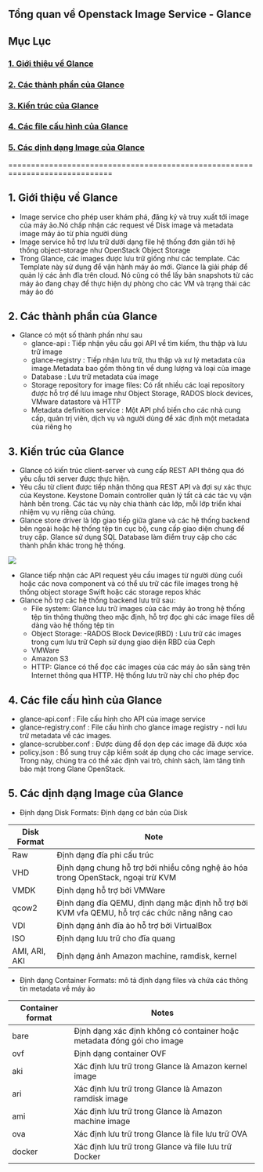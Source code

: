 ## Tổng quan về Openstack Image Service - Glance

## Mục Lục

### [1. Giới thiệu về Glance](#gioithieu)
### [2. Các thành phần của Glance](#cacthanhphan)
### [3. Kiến trúc của Glance](#kientruc)
### [4. Các file cấu hình của Glance](#filecauhinh)
### [5. Các dịnh dạng Image của Glance](#cacdinhdang)

=============================================================================

<a name="gioithieu"></a>
## 1. Giới thiệu về Glance
- Image service cho phép user khám phá, đăng ký và truy xuất tới image của máy ảo.Nó chấp nhận các request về Disk image và metadata image máy ảo từ phía người dùng
- Image service hỗ trợ lưu trữ dưới dạng file hệ thống đơn giản tới hệ thống object-storage như OpenStack Object Storage
- Trong Glance, các images được lưu trữ giống như các template. Các Template này sử dụng để vận hành máy ảo mới. Glance là giải pháp để quản lý các ảnh đĩa trên cloud. Nó cũng có thể lấy bản snapshots từ các máy ảo đang chạy để thực hiện dự phòng cho các VM và trạng thái các máy ảo đó

<a name="cacthanhphan"></a>
## 2. Các thành phần của Glance
- Glance có một số thành phần như sau
  - glance-api : Tiếp nhận yêu cầu gọi API về tìm kiếm, thu thập và lưu trữ image
  - glance-registry : Tiếp nhận lưu trữ, thu thập và xư lý metadata của image.Metadata bao gồm thông tin về dung lượng và loại của image
  - Database : Lưu trữ metadata của image
  - Storage repository for image files: Có rất nhiều các loại repository được hỗ trợ để lưu image như Object Storage, RADOS block devices, VMware datastore và HTTP
  - Metadata definition service : Một API phổ biến cho các nhà cung cấp, quản trị viên, dịch vụ và người dùng để xác định một metadata của riêng họ

<a name="kientruc"></a>  
## 3. Kiến trúc của Glance
- Glance có kiến trúc client-server và cung cấp REST API thông qua đó yêu cầu tới server được thực hiện.
- Yêu cầu từ client được tiếp nhận thông qua REST API và đợi sự xác thực của Keystone. Keystone Domain controller quản lý tất cả các tác vụ vận hành bên trong. Các tác vụ này chia thành các lớp, mỗi lớp triển khai nhiệm vụ vụ riêng của chúng.
- Glance store driver là lớp giao tiếp giữa glane và các hệ thống backend bên ngoài hoặc hệ thống tệp tin cục bộ, cung cấp giao diện chung để truy cập. Glance sử dụng SQL Database làm điểm truy cập cho các thành phần khác trong hệ thống.

![](../images/kientruc.png)

- Glance tiếp nhận các API request yêu cầu images từ người dùng cuối hoặc các nova component và có thể ưu trữ các file images trong hệ thống object storage Swift hoặc các storage repos khác
- Glance hỗ trợ các hệ thống backend lưu trữ sau:
  - File system: Glance lưu trữ images của các máy ảo trong hệ thống tệp tin thông thường theo mặc định, hỗ trợ đọc ghi các image files dễ dàng vào hệ thống tệp tin
  - Object Storage:
  -RADOS Block Device(RBD) : Lưu trữ các images trong cụm lưu trữ Ceph sử dụng giao diện RBD của Ceph
  - VMWare
  - Amazon S3
  - HTTP: Glance có thể đọc các images của các máy ảo sẵn sàng trên Internet thông qua HTTP. Hệ thống lưu trữ này chỉ cho phép đọc

<a name="filecauhinh"></a>
## 4. Các file cấu hình của Glance
- glance-api.conf : File cấu hình cho API của image service
- glance-registry.conf : File cấu hình cho glance image registry - nơi lưu trữ metadata về các images.
- glance-scrubber.conf : Được dùng để dọn dẹp các image đã được xóa
- policy.json : Bổ sung truy cập kiểm soát áp dụng cho các image service. Trong này, chúng tra có thể xác định vai trò, chính sách, làm tăng tính bảo mật trong Glane OpenStack.

<a name="cacdinhdang"></a>
## 5. Các dịnh dạng Image của Glance
- Định dạng Disk Formats: Định dạng cơ bản của Disk

| Disk Format | Note |
|-------------|------|
| Raw | Định dạng đĩa phi cấu trúc |
| VHD | Định dạng chung hỗ trợ bởi nhiều công nghệ ảo hóa trong OpenStack, ngoại trừ KVM |             
| VMDK | Định dạng hỗ trợ bởi VMWare |																 
| qcow2 | Định dạng đĩa QEMU, định dạng mặc định hỗ trợ bởi KVM vfa QEMU, hỗ trợ các chức năng nâng cao |
| VDI | Định dạng ảnh đĩa ảo hỗ trợ bởi VirtualBox |													 
| ISO | Định dạng lưu trữ cho đĩa quang |																 
| AMI, ARI, AKI  | Định dạng ảnh Amazon machine, ramdisk, kernel |												 

- Định dạng Container Formats: mô tả định dạng files và chứa các thông tin metadata về máy ảo

| Container format | Notes |
|------------------|-------|
| bare | Định dạng xác định không có container hoặc metadata đóng gói cho image |
| ovf | Định dạng container OVF |
| aki | Xác định lưu trữ trong Glance là Amazon kernel image |
| ari | Xác định lưu trữ trong Glance là Amazon ramdisk image |
| ami | Xác định lưu trữ trong Glance là Amazon machine image |
| ova | Xác định lưu trữ trong Glance là file lưu trữ OVA |
| docker | Xác định lưu trữ trong Glance và file lưu trữ Docker |
